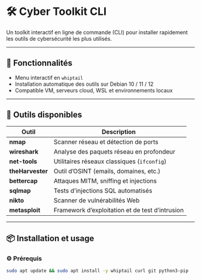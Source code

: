 # 🛠️ Cyber Toolkit CLI

Un toolkit interactif en ligne de commande (CLI) pour installer rapidement les outils de cybersécurité les plus utilisés.

---

## 🚀 Fonctionnalités

- Menu interactif en `whiptail`
- Installation automatique des outils sur Debian 10 / 11 / 12
- Compatible VM, serveurs cloud, WSL et environnements locaux

---

## 🧰 Outils disponibles

| Outil         | Description                                 |
|---------------|---------------------------------------------|
| **nmap**       | Scanner réseau et détection de ports       |
| **wireshark**  | Analyse des paquets réseau en profondeur   |
| **net-tools**  | Utilitaires réseaux classiques (`ifconfig`) |
| **theHarvester** | Outil d’OSINT (emails, domaines, etc.)   |
| **bettercap**  | Attaques MITM, sniffing et injections      |
| **sqlmap**     | Tests d'injections SQL automatisés         |
| **nikto**      | Scanner de vulnérabilités Web              |
| **metasploit** | Framework d’exploitation et de test d’intrusion |

---

## 📦 Installation et usage

### ⚙️ Prérequis

```bash
sudo apt update && sudo apt install -y whiptail curl git python3-pip
